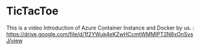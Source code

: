# TicTacToe
This is a video Introduction of Azure Container Instance and Docker by us.
: https://drive.google.com/file/d/1f2YWuk4eKZwHCcmtWMMlPT2N8xOnSvsJ/view

